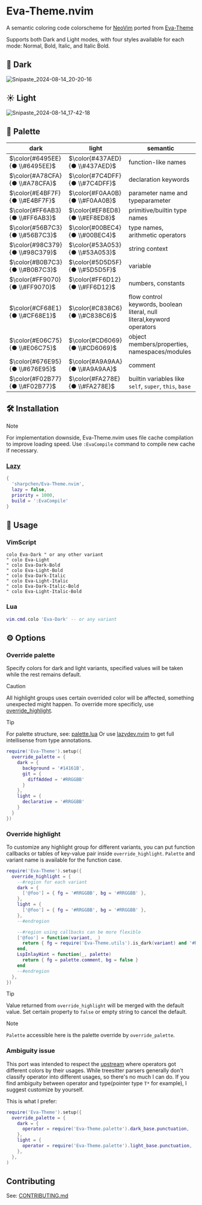 # Eva-Theme.nvim

A semantic coloring code colorscheme for [NeoVim](https://github.com/neovim/neovim) ported from [Eva-Theme](https://github.com/fisheva/Eva-Theme)

Supports both Dark and Light modes, with four styles available for each mode: Normal, Bold, Italic, and Italic Bold.

## 🌙 Dark

![Snipaste_2024-08-14_20-20-16](https://github.com/user-attachments/assets/fdbc1cea-f07f-4488-a139-3e2032996e00)

## ☀ Light

![Snipaste_2024-08-14_17-42-18](https://github.com/user-attachments/assets/a744944e-8089-4636-806a-d4fdddb602ef)

## 🎨 Palette

|dark|light|semantic|
|---|---|---|
|$\color{#6495EE}{● \\#6495EE}$|$\color{#437AED}{● \\#437AED}$|function-like names|
|$\color{#A78CFA}{● \\#A78CFA}$|$\color{#7C4DFF}{● \\#7C4DFF}$|declaration keywords|
|$\color{#E4BF7F}{● \\#E4BF7F}$|$\color{#F0AA0B}{● \\#F0AA0B}$|parameter name and typeparameter|
|$\color{#FF6AB3}{● \\#FF6AB3}$|$\color{#EF8ED8}{● \\#EF8ED8}$|primitive/builtin type names|
|$\color{#56B7C3}{● \\#56B7C3}$|$\color{#00BEC4}{● \\#00BEC4}$|type names, arithmetic operators|
|$\color{#98C379}{● \\#98C379}$|$\color{#53A053}{● \\#53A053}$|string context|
|$\color{#B0B7C3}{● \\#B0B7C3}$|$\color{#5D5D5F}{● \\#5D5D5F}$|variable|
|$\color{#FF9070}{● \\#FF9070}$|$\color{#FF6D12}{● \\#FF6D12}$|numbers, constants|
|$\color{#CF68E1}{● \\#CF68E1}$|$\color{#C838C6}{● \\#C838C6}$|flow control keywords, boolean literal, null literal,keyword operators|
|$\color{#E06C75}{● \\#E06C75}$|$\color{#CD6069}{● \\#CD6069}$|object members/properties, namespaces/modules|
|$\color{#676E95}{● \\#676E95}$|$\color{#A9A9AA}{● \\#A9A9AA}$|comment|
|$\color{#F02B77}{● \\#F02B77}$|$\color{#FA278E}{● \\#FA278E}$|builtin variables like `self`, `super`, `this`, `base`|

## 🛠 Installation

> [!NOTE]
> For implementation downside, Eva-Theme.nvim uses file cache compilation to improve loading speed.
> Use `:EvaCompile` command to compile new cache if necessary.

### [Lazy](https://github.com/folke/lazy.nvim)
```lua
{
  'sharpchen/Eva-Theme.nvim',
  lazy = false,
  priority = 1000,
  build = ':EvaCompile'
}
```

## 🎯 Usage

### VimScript

```vim
colo Eva-Dark " or any other variant
" colo Eva-Light
" colo Eva-Dark-Bold
" colo Eva-Light-Bold
" colo Eva-Dark-Italic
" colo Eva-Light-Italic
" colo Eva-Dark-Italic-Bold
" colo Eva-Light-Italic-Bold
```

### Lua

```lua
vim.cmd.colo 'Eva-Dark' -- or any variant
```

## ⚙ Options

### Override palette

Specify colors for dark and light variants, specified values will be taken while the rest remains default.

> [!CAUTION]
> All highlight groups uses certain overrided color will be affected,
> something unexpected might happen. To override more specificly, use [override_highlight](#override-highlight).

> [!TIP]
> For palette structure, see: [palette.lua](https://github.com/sharpchen/Eva-Theme.nvim/blob/master/lua/Eva-Theme/palette.lua)
> Or use [lazydev.nvim](https://github.com/folke/lazydev.nvim) to get full intellisense from type annotations.

```lua
require('Eva-Theme').setup({
  override_palette = {
    dark = {
      background = '#14161B',
      git = {
        diffAdded = '#RRGGBB'
      }
    },
    light = {
      declarative = '#RRGGBB'
    }
  }
})
```

### Override highlight

To customize any highlight group for different variants, you can put function callbacks or tables of key-value pair inside `override_highlight`.
`Palette` and variant name is available for the function case.

```lua
require('Eva-Theme').setup({
  override_highlight = {
    --#region for each variant
    dark = {
      ['@foo'] = { fg = '#RRGGBB', bg = '#RRGGBB' },
    },
    light = {
      ['@foo'] = { fg = '#RRGGBB', bg = '#RRGGBB' },
    },
    --#endregion

    --#region using callbacks can be more flexible
    ['@foo'] = function(variant, _)
      return { fg = require('Eva-Theme.utils').is_dark(variant) and '#RRGGBB' or '#RRGGBB' }
    end,
    LspInlayHint = function(_, palette)
      return { fg = palette.comment, bg = false }
    end
    --#endregion
  },
})
```

> [!tip]
> Value returned from `override_highlight` will be merged with the default value. Set certain property to `false` or empty string to cancel the default.

> [!NOTE]
> `Palette` accessible here is the palette override by `override_palette`.

### Ambiguity issue

This port was intended to respect the [upstream](https://github.com/fisheva/Eva-Theme) where operators got different colors by their usages.
While treesitter parsers generally don't classify operator into different usages, so there's no much I can do.
If you find ambiguity between operator and type(pointer type `T*` for example), I suggest customize by yourself.

This is what I prefer:

```lua
require('Eva-Theme').setup({
  override_palette = {
    dark = {
      operator = require('Eva-Theme.palette').dark_base.punctuation,
    },
    light = {
      operator = require('Eva-Theme.palette').light_base.punctuation,
    },
  },
)
```

## Contributing

See: [CONTRIBUTING.md](./CONTRIBUTING.md)
